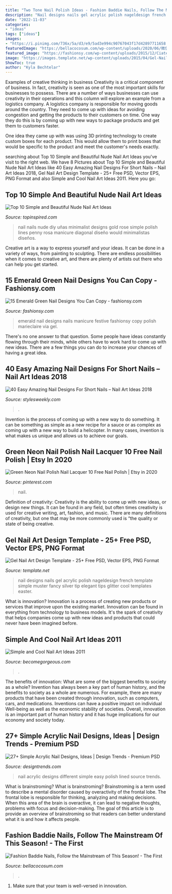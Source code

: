 ```yaml
---
title: "Two Tone Nail Polish Ideas - Fashion Baddie Nails, Follow The Mainstream Of This Season!"
description: "Nail designs nails gel acrylic polish nageldesign french template simple muster fancy silver tip elegant tips glitter cool templates easter"
date: "2022-11-03"
categories:
- "ideas"
tags: ["ideas"]
images:
- "https://i.pinimg.com/736x/5a/d3/e9/5ad3e994c90767043f17d42897711658.jpg"
featuredImage: "https://bellacocosum.com/wp-content/uploads/2020/06/微信图片_20200601041927-2.jpg"
featured_image: "https://fashionsy.com/wp-content/uploads/2015/12/Ciate-Emerald-Mani-630x944.jpg"
image: "https://images.template.net/wp-content/uploads/2015/04/Gel-Nail-Polish-Design1.jpg"
ShowToc: true
author: "Kyla Bechtelar"
---
```



Examples of creative thinking in business
Creativity is a critical component of business. In fact, creativity is seen as one of the most important skills for businesses to possess. There are a number of ways businesses can use creativity in their operations and this column will explore an example from a logistics company. 
A logistics company is responsible for moving goods around the country. They need to come up with ideas for avoiding congestion and getting the products to their customers on time. One way they do this is by coming up with new ways to package products and get them to customers faster.

One idea they came up with was using 3D printing technology to create custom boxes for each product. This would allow them to print boxes that would be specific to the product and meet the customer's needs exactly.

	

		
searching about Top 10 Simple and Beautiful Nude Nail Art Ideas you've visit to the right web. We have 8 Pictures about Top 10 Simple and Beautiful Nude Nail Art Ideas like 40 Easy Amazing Nail Designs For Short Nails – Nail Art Ideas 2018, Gel Nail Art Design Template - 25+ Free PSD, Vector EPS, PNG Format and also Simple and Cool Nail Art Ideas 2011. Here you go:
		
    
## Top 10 Simple And Beautiful Nude Nail Art Ideas

<img loading=lazy src="https://www.topinspired.com/wp-content/uploads/2017/03/Diagonal-Lines.jpg" onerror="this.onerror=null;this.src='https://tse4.mm.bing.net/th?id=OIP.HEKdr1FZb8sSZNCjrkXDiQHaJV&amp;pid=15.1';" alt="Top 10 Simple and Beautiful Nude Nail Art Ideas">

_Source: topinspired.com_

>nail nails nude diy uñas minimalist designs gold rose simple polish lines penny rosa manicure diagonal diseño would minimalistas diseños. 

	

Creative art is a way to express yourself and your ideas. It can be done in a variety of ways, from painting to sculpting. There are endless possibilities when it comes to creative art, and there are plenty of artists out there who can help you get started.

    
## 15 Emerald Green Nail Designs You Can Copy - Fashionsy.com

<img loading=lazy src="https://fashionsy.com/wp-content/uploads/2015/12/Ciate-Emerald-Mani-630x944.jpg" onerror="this.onerror=null;this.src='https://tse3.mm.bing.net/th?id=OIP.Np_yujMhXny-lq4u9l_lvgHaLG&amp;pid=15.1';" alt="15 Emerald Green Nail Designs You Can Copy - fashionsy.com">

_Source: fashionsy.com_

>emerald nail designs nails manicure festive fashionsy copy polish marieclaire via gel. 

	

There's no one answer to that question. Some people have ideas constantly flowing through their minds, while others have to work hard to come up with new ideas. There are a few things you can do to increase your chances of having a great idea.

    
## 40 Easy Amazing Nail Designs For Short Nails – Nail Art Ideas 2018

<img loading=lazy src="http://stylesweekly.com/wp-content/uploads/2017/12/40-easy-amazing-nail-designs-for-short-nails-nail-art-ideas-2018-17.jpg" onerror="this.onerror=null;this.src='https://tse1.mm.bing.net/th?id=OIP.NENDq_k2Sap-z4qGrjOgjwHaHa&amp;pid=15.1';" alt="40 Easy Amazing Nail Designs For Short Nails – Nail Art Ideas 2018">

_Source: stylesweekly.com_

>. 

	

Invention is the process of coming up with a new way to do something. It can be something as simple as a new recipe for a sauce or as complex as coming up with a new way to build a helicopter. In many cases, invention is what makes us unique and allows us to achieve our goals.

    
## Green Neon Nail Polish Nail Lacquer 10 Free Nail Polish | Etsy In 2020

<img loading=lazy src="https://i.pinimg.com/736x/5a/d3/e9/5ad3e994c90767043f17d42897711658.jpg" onerror="this.onerror=null;this.src='https://tse3.mm.bing.net/th?id=OIP.OD29EcXintfhwu4MEZKY5QHaJ3&amp;pid=15.1';" alt="Green Neon Nail Polish Nail Lacquer 10 Free Nail Polish | Etsy in 2020">

_Source: pinterest.com_

>nail. 

	

Definition of creativity:
Creativity is the ability to come up with new ideas, or design new things. It can be found in any field, but often times creativity is used for creative writing, art, fashion, and music. There are many definitions of creativity, but one that may be more commonly used is “the quality or state of being creative.

    
## Gel Nail Art Design Template - 25+ Free PSD, Vector EPS, PNG Format

<img loading=lazy src="https://images.template.net/wp-content/uploads/2015/04/Gel-Nail-Polish-Design1.jpg" onerror="this.onerror=null;this.src='https://tse3.mm.bing.net/th?id=OIP.CIKIcl4WsJWsd47BQ7dPWQHaGA&amp;pid=15.1';" alt="Gel Nail Art Design Template - 25+ Free PSD, Vector EPS, PNG Format">

_Source: template.net_

>nail designs nails gel acrylic polish nageldesign french template simple muster fancy silver tip elegant tips glitter cool templates easter. 

	

What is innovation?
Innovation is a process of creating new products or services that improve upon the existing market. Innovation can be found in everything from technology to business models. It's the spark of creativity that helps companies come up with new ideas and products that could never have been imagined before.

    
## Simple And Cool Nail Art Ideas 2011

<img loading=lazy src="https://static.becomegorgeous.com/img/arts/2011/Jan/05/3495/nail_art_332.jpg" onerror="this.onerror=null;this.src='https://tse3.mm.bing.net/th?id=OIP.bMKLMpqmI9v6Zbusb1KXdQHaFj&amp;pid=15.1';" alt="Simple and Cool Nail Art Ideas 2011">

_Source: becomegorgeous.com_

>. 

	

The benefits of innovation: What are some of the biggest benefits to society as a whole?
Invention has always been a key part of human history, and the benefits to society as a whole are numerous. For example, there are many products that have been created through innovation, such as computers, cars, and medications. Inventions can have a positive impact on individual Well-being as well as the economic stability of societies. Overall, innovation is an important part of human history and it has huge implications for our economy and society today.

    
## 27+ Simple Acrylic Nail Designs, Ideas | Design Trends - Premium PSD

<img loading=lazy src="https://images.designtrends.com/wp-content/uploads/2016/03/31065543/Gold-Lined-Design.jpg" onerror="this.onerror=null;this.src='https://tse3.mm.bing.net/th?id=OIP.odye2E9c0D3v_fOktfcFEgHaHa&amp;pid=15.1';" alt="27+ Simple Acrylic Nail Designs, Ideas | Design Trends - Premium PSD">

_Source: designtrends.com_

>nail acrylic designs different simple easy polish lined source trends. 

	

What is brainstroming?
What is brainstroming? Brainstroming is a term used to describe a mental disorder caused by overactivity of the frontal lobe. The frontal lobe is responsible for thinking, analyzing and making decisions. When this area of the brain is overactive, it can lead to negative thoughts, problems with focus and decision-making. The goal of this article is to provide an overview of brainstroming so that readers can better understand what it is and how it affects people.

    
## Fashion Baddie Nails, Follow The Mainstream Of This Season! - The First

<img loading=lazy src="https://bellacocosum.com/wp-content/uploads/2020/06/微信图片_20200601041927-2.jpg" onerror="this.onerror=null;this.src='https://tse2.mm.bing.net/th?id=OIP.V9YlbzWNeBZ0IF3AoZZsRgHaLE&amp;pid=15.1';" alt="Fashion Baddie Nails, Follow the Mainstream of This Season! - The First">

_Source: bellacocosum.com_

>. 

	

1. Make sure that your team is well-versed in innovation.

